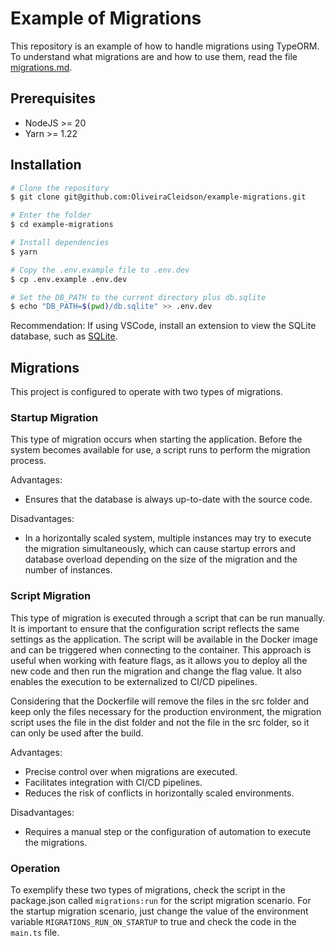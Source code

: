 # Example of Migrations

This repository is an example of how to handle migrations using TypeORM. To understand what migrations are and how to use them, read the file [migrations.md](migrations.md).

## Prerequisites

- NodeJS >= 20
- Yarn >= 1.22

## Installation

```bash
# Clone the repository
$ git clone git@github.com:OliveiraCleidson/example-migrations.git

# Enter the folder
$ cd example-migrations

# Install dependencies
$ yarn

# Copy the .env.example file to .env.dev
$ cp .env.example .env.dev

# Set the DB_PATH to the current directory plus db.sqlite
$ echo "DB_PATH=$(pwd)/db.sqlite" >> .env.dev
```

Recommendation: If using VSCode, install an extension to view the SQLite database, such as [SQLite](https://marketplace.visualstudio.com/items?itemName=alexcvzz.vscode-sqlite).

## Migrations

This project is configured to operate with two types of migrations.

### Startup Migration

This type of migration occurs when starting the application. Before the system becomes available for use, a script runs to perform the migration process.

Advantages:
- Ensures that the database is always up-to-date with the source code.

Disadvantages:
- In a horizontally scaled system, multiple instances may try to execute the migration simultaneously, which can cause startup errors and database overload depending on the size of the migration and the number of instances.

### Script Migration

This type of migration is executed through a script that can be run manually. It is important to ensure that the configuration script reflects the same settings as the application. The script will be available in the Docker image and can be triggered when connecting to the container. This approach is useful when working with feature flags, as it allows you to deploy all the new code and then run the migration and change the flag value. It also enables the execution to be externalized to CI/CD pipelines.

Considering that the Dockerfile will remove the files in the src folder and keep only the files necessary for the production environment, the migration script uses the file in the dist folder and not the file in the src folder, so it can only be used after the build.

Advantages:
- Precise control over when migrations are executed.
- Facilitates integration with CI/CD pipelines.
- Reduces the risk of conflicts in horizontally scaled environments.

Disadvantages:
- Requires a manual step or the configuration of automation to execute the migrations.

### Operation

To exemplify these two types of migrations, check the script in the package.json called `migrations:run` for the script migration scenario. For the startup migration scenario, just change the value of the environment variable `MIGRATIONS_RUN_ON_STARTUP` to true and check the code in the `main.ts` file.